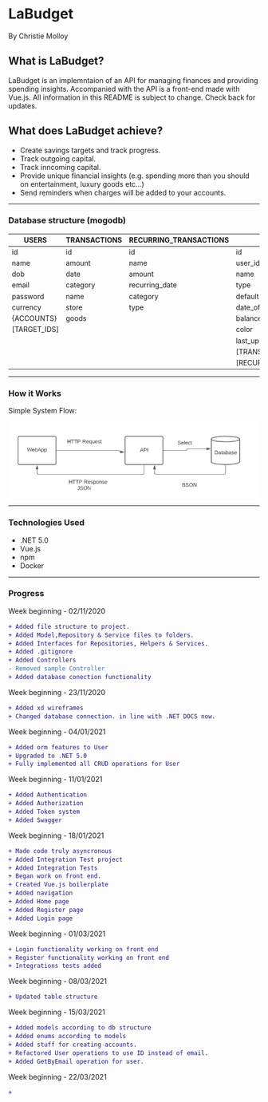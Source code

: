 # LaBudget 
By Christie Molloy

## What is LaBudget?
LaBudget is an implemntaion of an API for managing finances and providing spending insights. Accompanied with the API is a front-end made with Vue.js.
All information in this README is subject to change. Check back for updates.

## What does LaBudget achieve?
- Create savings targets and track progress.
- Track outgoing capital.
- Track inncoming capital.
- Provide unique financial insights (e.g. spending more than you should on entertainment, luxury goods etc...)
- Send reminders when charges will be added to your accounts.

***
### Database structure (mogodb)
| USERS           | TRANSACTIONS | RECURRING\_TRANSACTIONS | ACCOUNTS                    | TARGETS                |
| --------------- | ------------ | ----------------------- | --------------------------- | ---------------------- |
| id              | id           | id                      | id                          | id                     |
| name            | amount       | name                    | user\_id                    | creation\_date         |
| dob             | date         | amount                  | name                        | expected\_end\_date    |
| email           | category     | recurring\_date         | type                        | actual\_end\_date      |
| password        | name         | category                | default                     | goal                   |
| currency        | store        | type                    | date\_offset\_balance       | date\_offset\_progress |
| {ACCOUNTS}      | goods        |                         | balance                     | goal\_met              |
| \[TARGET\_IDS\] |              |                         | color                       | amount                 |
|                 |              |                         | last\_updated               | name                   |
|                 |              |                         | \[TRANSACTION\_IDS\]        |                        |
|                 |              |                         | \[RECURRING\_TRANSACTIONS\] |                        |

***
### How it Works

Simple System Flow:

![Application Flow](https://github.com/TheStarryNight1889/budget/blob/main/md_images/Capture.PNG "sample post flow")

***
### Technologies Used

+ .NET 5.0
+ Vue.js
+ npm
+ Docker

***
### Progress
Week beginning - 02/11/2020
```diff
+ Added file structure to project.
+ Added Model,Repository & Service files to folders.
+ Added Interfaces for Repositories, Helpers & Services.
+ Added .gitignore
+ Added Controllers
- Removed sample Controller
+ Added database conection functionality
```

Week beginning - 23/11/2020
```diff
+ Added xd wireframes
+ Changed database connection. in line with .NET DOCS now.
```

Week beginning - 04/01/2021
```diff
+ Added orm features to User
+ Upgraded to .NET 5.0
+ Fully implemented all CRUD operations for User
```
Week beginning - 11/01/2021
```diff
+ Added Authentication
+ Added Authorization
+ Added Token system
+ Added Swagger
```
Week beginning - 18/01/2021
```diff
+ Made code truly asyncronous 
+ Added Integration Test project
+ Added Integration Tests
+ Began work on front end.
+ Created Vue.js boilerplate
+ Added navigation
+ Added Home page
+ Added Register page
+ Added Login page
```
Week beginning - 01/03/2021
```diff
+ Login functionality working on front end
+ Register functionality working on front end
+ Integrations tests added
```
Week beginning - 08/03/2021
```diff
+ Updated table structure
```
Week beginning - 15/03/2021
```diff
+ Added models according to db structure
+ Added enums according to models
+ Added stuff for creating accounts.
+ Refactored User operations to use ID instead of email.
+ Added GetByEmail operation for user.
```
Week beginning - 22/03/2021
```diff
+ 
```
